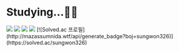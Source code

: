 # Studying...👨‍🏫
<img src="https://img.shields.io/badge/C++-00599C?style=for-the-badge&logo=Cpp&logoColor=white">
<img src="https://img.shields.io/badge/Java-FF160B?style=for-the-badge&logo=JAVA&logoColor=white">
<img src="https://img.shields.io/badge/Spring-6DB33F?style=for-the-badge&logo=Spring&logoColor=white">
<img src="https://img.shields.io/badge/Python-3776AB?style=for-the-badge&logo=Python&logoColor=white">
[![Solved.ac
프로필](http://mazassumnida.wtf/api/generate_badge?boj=sungwon326)](https://solved.ac/sungwon326)
